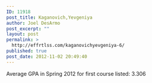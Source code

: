 ```yaml
---
ID: 11918
post_title: Kaganovich,Yevgeniya
author: Joel DesArmo
post_excerpt: ""
layout: post
permalink: >
  http://effrtlss.com/kaganovichyevgeniya-6/
published: true
post_date: 2012-11-02 20:49:40
---
```

<p>Average GPA in Spring 2012 for first course listed: 3.306</p>